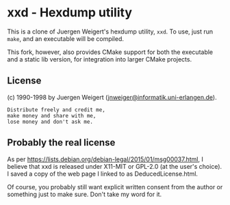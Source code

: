 # xxd - Hexdump utility #

This is a clone of Juergen Weigert's hexdump utility, `xxd`.
To use, just run `make`, and an executable will be compiled.

This fork, however, also provides CMake support for both the executable
and a static lib version, for integration into larger CMake projects.

## License ##

(c) 1990-1998 by Juergen Weigert (jnweiger@informatik.uni-erlangen.de).

    Distribute freely and credit me,
    make money and share with me,
    lose money and don't ask me.

## Probably the real license ##

As per https://lists.debian.org/debian-legal/2015/01/msg00037.html,
I believe that xxd is released under
X11-MIT or GPL-2.0 (at the user's choice).
I saved a copy of the web page I linked to as DeducedLicense.html.

Of course, you probably still want explicit written consent from
the author or something just to make sure. Don't take my word for it.
